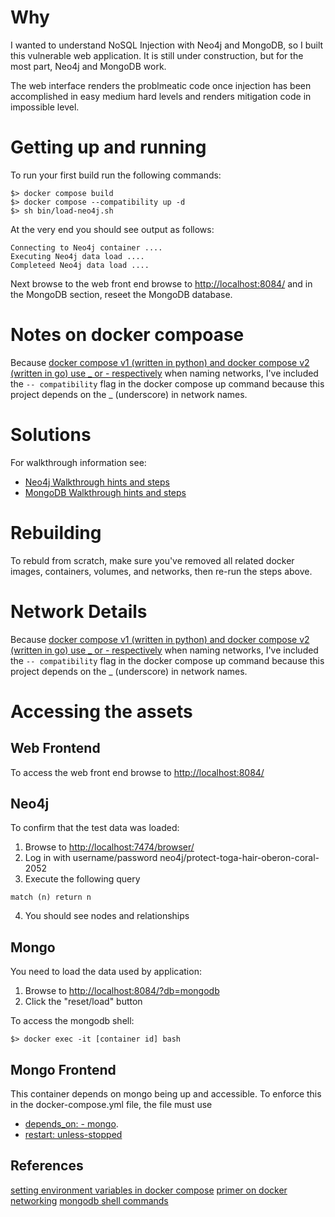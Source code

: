 # Why

I wanted to understand NoSQL Injection with Neo4j and MongoDB, so I built this vulnerable web application. It is still under construction, but for the most part, Neo4j and MongoDB work. 

The web interface renders the problmeatic code once injection has been accomplished in easy medium hard levels and renders mitigation code in impossible level.

# Getting up and running 

To run your first build run the following commands:

```
$> docker compose build
$> docker compose --compatibility up -d
$> sh bin/load-neo4j.sh
```

At the very end you should see output as follows:

  ```
  Connecting to Neo4j container ....
  Executing Neo4j data load ....
  Completeed Neo4j data load ....
  ``` 

Next browse to the web front end browse to [http://localhost:8084/](http://localhost:7474/browser/) and in the MongoDB section, reseet the MongoDB database.

# Notes on docker compoase

Because [docker compose v1 (written in python) and docker compose v2 (written in go) use _ or - respectively](https://stackoverflow.com/questions/69464001/docker-compose-container-name-use-dash-instead-of-underscore) when naming networks, I've included the  `-- compatibility` flag in the docker compose up command because this project depends on the _ (underscore) in network names.

# Solutions

For walkthrough information see:

- [Neo4j Walkthrough hints and steps](https://github.com/RJColeman/dvnosqli/blob/main/NEO4J-HELP.md)
- [MongoDB Walkthrough hints and steps](https://github.com/RJColeman/dvnosqli/blob/main/MONGODB-HELP.md)

# Rebuilding 

To rebuld from scratch, make sure you've removed all related docker images, containers, volumes, and networks, then re-run the steps above. 

# Network Details

Because [docker compose v1 (written in python) and docker compose v2 (written in go) use _ or - respectively](https://stackoverflow.com/questions/69464001/docker-compose-container-name-use-dash-instead-of-underscore) when naming networks, I've included the  `-- compatibility` flag in the docker compose up command because this project depends on the _ (underscore) in network names.

# Accessing the assets

## Web Frontend

To access the web front end browse to [http://localhost:8084/](http://localhost:7474/browser/)

## Neo4j 

To confirm that the test data was loaded:

1. Browse to [http://localhost:7474/browser/](http://localhost:7474/browser/)
2. Log in with username/password neo4j/protect-toga-hair-oberon-coral-2052
3. Execute the following query

 ```
 match (n) return n
 ```
4. You should see nodes and relationships

## Mongo

You need to load the data used by application:

1. Browse to [http://localhost:8084/?db=mongodb](http://localhost:8084/?db=mongodb)
2. Click the "reset/load" button

To access the mongodb shell:

```
$> docker exec -it [container id] bash
```

## Mongo Frontend 

This container depends on mongo being up and accessible. To enforce this in the docker-compose.yml file, the file must use 

* [depends_on: - mongo](https://docs.docker.com/compose/startup-order/). 
* [restart: unless-stopped](https://docs.docker.com/config/containers/start-containers-automatically/)

## References

[setting environment variables in docker compose](https://docs.docker.com/compose/environment-variables/)
[primer on docker networking](https://docs.docker.com/network/network-tutorial-standalone/)
[mongodb shell commands](https://www.mongodb.com/docs/manual/reference/mongo-shell/)
